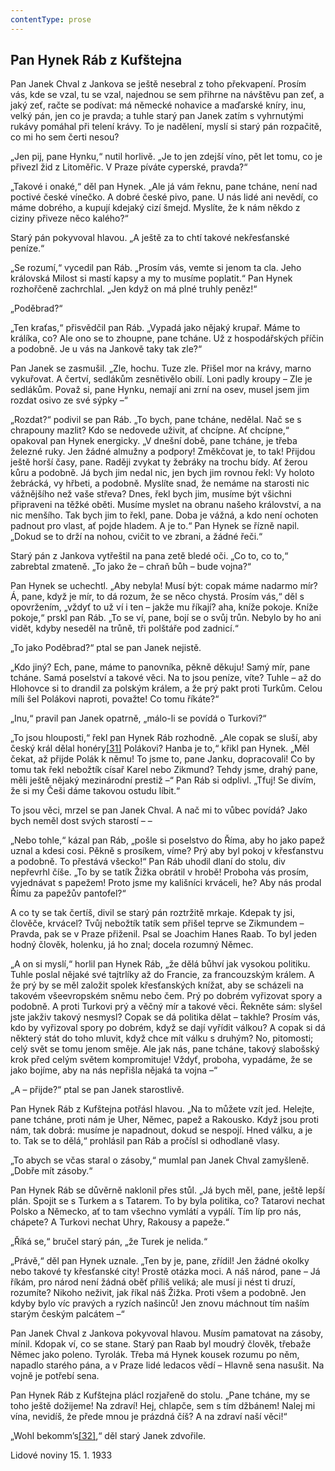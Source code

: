 ```yaml
---
contentType: prose
---
```


## Pan Hynek Ráb z Kufštejna

Pan Janek Chval z Jankova se ještě nesebral z toho překvapení. Prosím vás, kde se vzal, tu se vzal, najednou se sem přihrne na návštěvu pan zeť, a jaký zeť, račte se podívat: má německé nohavice a maďarské kníry, inu, velký pán, jen co je pravda; a tuhle starý pan Janek zatím s vyhrnutými rukávy pomáhal při telení krávy. To je nadělení, myslí si starý pán rozpačitě, co mi ho sem čerti nesou?

„Jen pij, pane Hynku,“ nutil horlivě. „Je to jen zdejší víno, pět let tomu, co je přivezl žid z Litoměřic. V Praze píváte cyperské, pravda?“

„Takové i onaké,“ děl pan Hynek. „Ale já vám řeknu, pane tcháne, není nad poctivé české vínečko. A dobré české pivo, pane. U nás lidé ani nevědí, co máme dobrého, a kupují kdejaký cizí šmejd. Myslíte, že k nám někdo z ciziny přiveze něco kalého?“

Starý pán pokyvoval hlavou. „A ještě za to chtí takové nekřesťanské peníze.“

„Se rozumí,“ vycedil pan Ráb. „Prosím vás, vemte si jenom ta cla. Jeho královská Milost si mastí kapsy a my to musíme poplatit.“ Pan Hynek rozhořčeně zachrchlal. „Jen když on má plné truhly peněz!“

„Poděbrad?“

„Ten kraťas,“ přisvědčil pan Ráb. „Vypadá jako nějaký krupař. Máme to králíka, co? Ale ono se to zhoupne, pane tcháne. Už z hospodářských příčin a podobně. Je u vás na Jankově taky tak zle?“

Pan Janek se zasmušil. „Zle, hochu. Tuze zle. Přišel mor na krávy, marno vykuřovat. A čertví, sedlákům zesnětivělo obilí. Loni padly kroupy – Zle je sedlákům. Považ si, pane Hynku, nemají ani zrní na osev, musel jsem jim rozdat osivo ze své sýpky –“

„Rozdat?“ podivil se pan Ráb. „To bych, pane tcháne, nedělal. Nač se s chrapouny mazlit? Kdo se nedovede uživit, ať chcípne. Ať chcípne,“ opakoval pan Hynek energicky. „V dnešní době, pane tcháne, je třeba železné ruky. Jen žádné almužny a podpory! Změkčovat je, to tak! Přijdou ještě horší časy, pane. Raději zvykat ty žebráky na trochu bídy. Ať žerou kůru a podobně. Já bych jim nedal nic, jen bych jim rovnou řekl: Vy holoto žebrácká, vy hřbeti, a podobně. Myslíte snad, že nemáme na starosti nic vážnějšího než vaše střeva? Dnes, řekl bych jim, musíme být všichni připraveni na těžké oběti. Musíme myslet na obranu našeho království, a na nic menšího. Tak bych jim to řekl, pane. Doba je vážná, a kdo není ochoten padnout pro vlast, ať pojde hladem. A je to.“ Pan Hynek se řízně napil. „Dokud se to drží na nohou, cvičit to ve zbrani, a žádné řeči.“

Starý pán z Jankova vytřeštil na pana zetě bledé oči. „Co to, co to,“ zabrebtal zmateně. „To jako že – chraň bůh – bude vojna?“

Pan Hynek se uchechtl. „Aby nebyla! Musí být: copak máme nadarmo mír? Á, pane, když je mír, to dá rozum, že se něco chystá. Prosím vás,“ děl s opovržením, „vždyť to už ví i ten – jakže mu říkají? aha, kníže pokoje. Kníže pokoje,“ prskl pan Ráb. „To se ví, pane, bojí se o svůj trůn. Nebylo by ho ani vidět, kdyby neseděl na trůně, tři polštáře pod zadnicí.“

„To jako Poděbrad?“ ptal se pan Janek nejistě.

„Kdo jiný? Ech, pane, máme to panovníka, pěkně děkuju! Samý mír, pane tcháne. Samá poselství a takové věci. Na to jsou peníze, víte? Tuhle – až do Hlohovce si to drandil za polským králem, a že prý pakt proti Turkům. Celou míli šel Polákovi naproti, považte! Co tomu říkáte?“

„Inu,“ pravil pan Janek opatrně, „málo-li se povídá o Turkovi?“

„To jsou hlouposti,“ řekl pan Hynek Ráb rozhodně. „Ale copak se sluší, aby český král dělal honéry[\[31\]](./resources/undefined) Polákovi? Hanba je to,“ křikl pan Hynek. „Měl čekat, až přijde Polák k němu! To jsme to, pane Janku, dopracovali! Co by tomu tak řekl nebožtík císař Karel nebo Zikmund? Tehdy jsme, drahý pane, měli ještě nějaký mezinárodní prestiž –“ Pan Ráb si odplivl. „Tfuj! Se divím, že si my Češi dáme takovou ostudu líbit.“

To jsou věci, mrzel se pan Janek Chval. A nač mi to vůbec povídá? Jako bych neměl dost svých starostí – –

„Nebo tohle,“ kázal pan Ráb, „pošle si poselstvo do Říma, aby ho jako papež uznal a kdesi cosi. Pěkně s prosíkem, víme? Prý aby byl pokoj v křesťanstvu a podobně. To přestává všecko!“ Pan Ráb uhodil dlaní do stolu, div nepřevrhl číše. „To by se tatík Žižka obrátil v hrobě! Proboha vás prosím, vyjednávat s papežem! Proto jsme my kališníci krváceli, he? Aby nás prodal Římu za papežův pantofel?“

A co ty se tak čertíš, divil se starý pán roztržitě mrkaje. Kdepak ty jsi, člověče, krvácel? Tvůj nebožtík tatík sem přišel teprve se Zikmundem – Pravda, pak se v Praze přiženil. Psal se Joachim Hanes Raab. To byl jeden hodný člověk, holenku, já ho znal; docela rozumný Němec.

„A on si myslí,“ horlil pan Hynek Ráb, „že dělá bůhví jak vysokou politiku. Tuhle poslal nějaké své tajtrlíky až do Francie, za francouzským králem. A že prý by se měl založit spolek křesťanských knížat, aby se scházeli na takovém všeevropském sněmu nebo čem. Prý po dobrém vyřizovat spory a podobně. A proti Turkovi prý a věčný mír a takové věci. Řekněte sám: slyšel jste jakživ takový nesmysl? Copak se dá politika dělat – takhle? Prosím vás, kdo by vyřizoval spory po dobrém, když se dají vyřídit válkou? A copak si dá některý stát do toho mluvit, když chce mít válku s druhým? No, pitomosti; celý svět se tomu jenom směje. Ale jak nás, pane tcháne, takový slabošský krok před celým světem kompromituje! Vždyť, proboha, vypadáme, že se jako bojíme, aby na nás nepřišla nějaká ta vojna –“

„A – přijde?“ ptal se pan Janek starostlivě.

Pan Hynek Ráb z Kufštejna potřásl hlavou. „Na to můžete vzít jed. Helejte, pane tcháne, proti nám je Uher, Němec, papež a Rakousko. Když jsou proti nám, tak dobrá: musíme je napadnout, dokud se nespojí. Hned válku, a je to. Tak se to dělá,“ prohlásil pan Ráb a pročísl si odhodlaně vlasy.

„To abych se včas staral o zásoby,“ mumlal pan Janek Chval zamyšleně. „Dobře mít zásoby.“

Pan Hynek Ráb se důvěrně naklonil přes stůl. „Já bych měl, pane, ještě lepší plán. Spojit se s Turkem a s Tatarem. To by byla politika, co? Tatarovi nechat Polsko a Německo, ať to tam všechno vymlátí a vypálí. Tím líp pro nás, chápete? A Turkovi nechat Uhry, Rakousy a papeže.“

„Říká se,“ bručel starý pán, „že Turek je nelida.“

„Právě,“ děl pan Hynek uznale. „Ten by je, pane, zřídil! Jen žádné okolky nebo takové ty křesťanské city! Prostě otázka moci. A náš národ, pane – Já říkám, pro národ není žádná oběť příliš veliká; ale musí ji nést ti druzí, rozumíte? Nikoho neživit, jak říkal náš Žižka. Proti všem a podobně. Jen kdyby bylo víc pravých a ryzích našinců! Jen znovu máchnout tím naším starým českým palcátem –“

Pan Janek Chval z Jankova pokyvoval hlavou. Musím pamatovat na zásoby, mínil. Kdopak ví, co se stane. Starý pan Raab byl moudrý člověk, třebaže Němec jako poleno. Tyrolák. Třeba má Hynek kousek rozumu po něm, napadlo starého pána, a v Praze lidé ledacos vědí – Hlavně sena nasušit. Na vojně je potřebí sena.

Pan Hynek Ráb z Kufštejna plácl rozjařeně do stolu. „Pane tcháne, my se toho ještě dožijeme! Na zdraví! Hej, chlapče, sem s tím džbánem! Nalej mi vína, nevidíš, že přede mnou je prázdná číš? A na zdraví naší věci!“

„Wohl bekomm’s[\[32\]](./resources/undefined),“ děl starý Janek zdvořile.

Lidové noviny 15. 1. 1933
